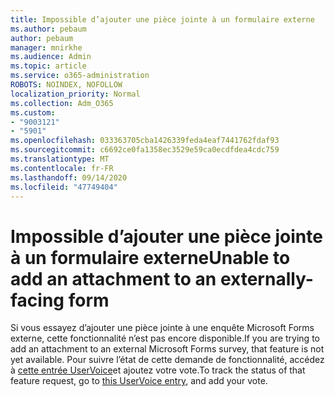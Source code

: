 ```yaml
---
title: Impossible d’ajouter une pièce jointe à un formulaire externe
ms.author: pebaum
author: pebaum
manager: mnirkhe
ms.audience: Admin
ms.topic: article
ms.service: o365-administration
ROBOTS: NOINDEX, NOFOLLOW
localization_priority: Normal
ms.collection: Adm_O365
ms.custom:
- "9003121"
- "5901"
ms.openlocfilehash: 033363705cba1426339feda4eaf7441762fdaf93
ms.sourcegitcommit: c6692ce0fa1358ec3529e59ca0ecdfdea4cdc759
ms.translationtype: MT
ms.contentlocale: fr-FR
ms.lasthandoff: 09/14/2020
ms.locfileid: "47749404"
---
```

# <a name="unable-to-add-an-attachment-to-an-externally-facing-form"></a><span data-ttu-id="fc7b7-102">Impossible d’ajouter une pièce jointe à un formulaire externe</span><span class="sxs-lookup"><span data-stu-id="fc7b7-102">Unable to add an attachment to an externally-facing form</span></span>

<span data-ttu-id="fc7b7-103">Si vous essayez d’ajouter une pièce jointe à une enquête Microsoft Forms externe, cette fonctionnalité n’est pas encore disponible.</span><span class="sxs-lookup"><span data-stu-id="fc7b7-103">If you are trying to add an attachment to an external Microsoft Forms survey, that feature is not yet available.</span></span> <span data-ttu-id="fc7b7-104">Pour suivre l’état de cette demande de fonctionnalité, accédez à [cette entrée UserVoice](https://go.microsoft.com/fwlink/?linkid=2133069)et ajoutez votre vote.</span><span class="sxs-lookup"><span data-stu-id="fc7b7-104">To track the status of that feature request, go to [this UserVoice entry](https://go.microsoft.com/fwlink/?linkid=2133069), and add your vote.</span></span>
